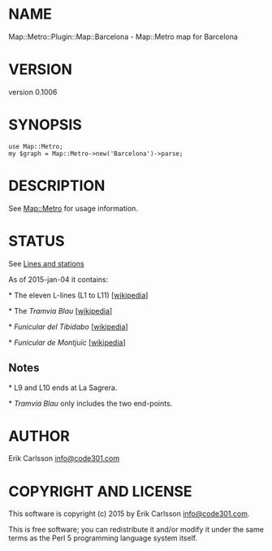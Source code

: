 # NAME

Map::Metro::Plugin::Map::Barcelona - Map::Metro map for Barcelona

# VERSION

version 0.1006

# SYNOPSIS

    use Map::Metro;
    my $graph = Map::Metro->new('Barcelona')->parse;

# DESCRIPTION

See [Map::Metro](https://metacpan.org/pod/Map::Metro) for usage information.

# STATUS

See [Lines and stations](https://metacpan.org/pod/Map::Metro::Plugin::Map::Barcelona::Lines)

As of 2015-jan-04 it contains:

\* The eleven L-lines (L1 to L11) \[[wikipedia](https://en.wikipedia.org/wiki/Barcelona_Metro)\]

\* The _Tramvia Blau_ \[[wikipedia](https://en.wikipedia.org/wiki/Tramvia_Blau)\]

\* _Funicular del Tibidabo_ \[[wikipedia](https://en.wikipedia.org/wiki/Funicular_del_Tibidabo)\]

\* _Funicular de Montjuïc_ \[[wikipedia](https://en.wikipedia.org/wiki/Funicular_de_Montju%C3%AFc)\]

## Notes

\* L9 and L10 ends at La Sagrera.

\* _Tramvia Blau_ only includes the two end-points.

# AUTHOR

Erik Carlsson <info@code301.com>

# COPYRIGHT AND LICENSE

This software is copyright (c) 2015 by Erik Carlsson <info@code301.com>.

This is free software; you can redistribute it and/or modify it under
the same terms as the Perl 5 programming language system itself.
